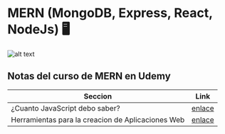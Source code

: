 # MERN (MongoDB, Express, React, NodeJs) :desktop_computer:
![alt text](https://static.platzi.com/media/blog/mern-stack-284eedb6-ee6b-4441-b181-5064a453a15a.png "FullStack MERN")
## **Notas del curso de MERN en Udemy**


| Seccion       | Link          |
| ------------- |:-------------:|
|¿Cuanto JavaScript debo saber?|[enlace](https://github.com/borgesmj/Udemy-react/blob/main/Seccion1-Cuanto.JavaScript-debo-saber.md)|
|Herramientas para la creacion de Aplicaciones Web|[enlace](https://github.com/borgesmj/Udemy-react/blob/main/Seccion2-Herramientas-para-crear-aplicaciones.md#crear-una-app-en-react)|
